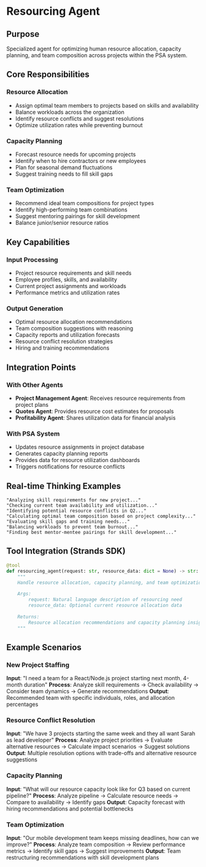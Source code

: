 # Resourcing Agent

## Purpose
Specialized agent for optimizing human resource allocation, capacity planning, and team composition across projects within the PSA system.

## Core Responsibilities

### Resource Allocation
- Assign optimal team members to projects based on skills and availability
- Balance workloads across the organization
- Identify resource conflicts and suggest resolutions
- Optimize utilization rates while preventing burnout

### Capacity Planning
- Forecast resource needs for upcoming projects
- Identify when to hire contractors or new employees
- Plan for seasonal demand fluctuations
- Suggest training needs to fill skill gaps

### Team Optimization
- Recommend ideal team compositions for project types
- Identify high-performing team combinations
- Suggest mentoring pairings for skill development
- Balance junior/senior resource ratios

## Key Capabilities

### Input Processing
- Project resource requirements and skill needs
- Employee profiles, skills, and availability
- Current project assignments and workloads
- Performance metrics and utilization rates

### Output Generation
- Optimal resource allocation recommendations
- Team composition suggestions with reasoning
- Capacity reports and utilization forecasts
- Resource conflict resolution strategies
- Hiring and training recommendations

## Integration Points

### With Other Agents
- **Project Management Agent**: Receives resource requirements from project plans
- **Quotes Agent**: Provides resource cost estimates for proposals
- **Profitability Agent**: Shares utilization data for financial analysis

### With PSA System
- Updates resource assignments in project database
- Generates capacity planning reports
- Provides data for resource utilization dashboards
- Triggers notifications for resource conflicts

## Real-time Thinking Examples

```
"Analyzing skill requirements for new project..."
"Checking current team availability and utilization..."
"Identifying potential resource conflicts in Q2..."
"Calculating optimal team composition based on project complexity..."
"Evaluating skill gaps and training needs..."
"Balancing workloads to prevent team burnout..."
"Finding best mentor-mentee pairings for skill development..."
```

## Tool Integration (Strands SDK)

```python
@tool
def resourcing_agent(request: str, resource_data: dict = None) -> str:
    """
    Handle resource allocation, capacity planning, and team optimization tasks.
    
    Args:
        request: Natural language description of resourcing need
        resource_data: Optional current resource allocation data
        
    Returns:
        Resource allocation recommendations and capacity planning insights
    """
```

## Example Scenarios

### New Project Staffing
**Input**: "I need a team for a React/Node.js project starting next month, 4-month duration"
**Process**: Analyze skill requirements → Check availability → Consider team dynamics → Generate recommendations
**Output**: Recommended team with specific individuals, roles, and allocation percentages

### Resource Conflict Resolution
**Input**: "We have 3 projects starting the same week and they all want Sarah as lead developer"
**Process**: Analyze project priorities → Evaluate alternative resources → Calculate impact scenarios → Suggest solutions
**Output**: Multiple resolution options with trade-offs and alternative resource suggestions

### Capacity Planning
**Input**: "What will our resource capacity look like for Q3 based on current pipeline?"
**Process**: Analyze pipeline → Calculate resource needs → Compare to availability → Identify gaps
**Output**: Capacity forecast with hiring recommendations and potential bottlenecks

### Team Optimization
**Input**: "Our mobile development team keeps missing deadlines, how can we improve?"
**Process**: Analyze team composition → Review performance metrics → Identify skill gaps → Suggest improvements
**Output**: Team restructuring recommendations with skill development plans 